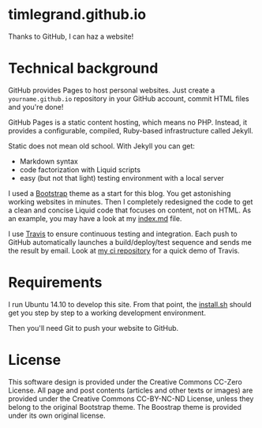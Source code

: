 # timlegrand.github.io

Thanks to GitHub, I can haz a website!


# Technical background

GitHub provides Pages to host personal websites.
Just create a `yourname.github.io` repository in your GitHub account, commit HTML files and you're done!

GitHub Pages is a static content hosting, which means no PHP. Instead, it provides a configurable, compiled, Ruby-based infrastructure called Jekyll.

Static does not mean old school. With Jekyll you can get:

- Markdown syntax
- code factorization with Liquid scripts
- easy (but not that light) testing environment with a local server

I used a [Bootstrap](http://themes.getbootstrap.com/) theme as a start for this blog. You get astonishing working websites in minutes.
Then I completely redesigned the code to get a clean and concise Liquid code that focuses on content, not on HTML. As an example, you may have a look at my [index.md](index.md) file.

I use [Travis](https://travis-ci.org/) to ensure continuous testing and integration. Each push to GitHub automatically launches a build/deploy/test sequence and sends me the result by email. Look at [my ci repository](https://github.com/timlegrand/ci) for a quick demo of Travis.


# Requirements

I run Ubuntu 14.10 to develop this site. From that point, the [install.sh](install.sh) should get you step by step to a working development environment.

Then you'll need Git to push your website to GitHub.


# License

This software design is provided under the Creative Commons CC-Zero License.
All page and post contents (articles and other texts or images) are provided under the Creative Commons CC-BY-NC-ND License, unless they belong to the original Bootstrap theme. The Boostrap theme is provided under its own original license.
